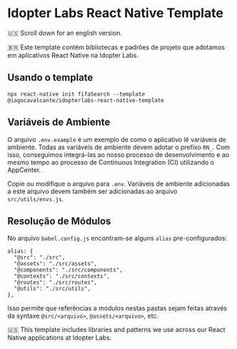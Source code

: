 # Idopter Labs React Native Template

🇺🇸 Scroll down for an english version.

🇧🇷 Este template contém bibliotecas e padrões de projeto que adotamos em aplicativos React Native na Idopter Labs.

## Usando o template

`npx react-native init fifaSearch --template @iagocavalcante/idopterlabs-react-native-template`

## Variáveis de Ambiente

O arquivo `.env.example` é um exemplo de como o aplicativo lê variáveis de ambiente. Todas as variáveis de ambiente devem adotar o prefixo `RN_`. Com isso, conseguimos integrá-las ao nosso processo de desenvolvimento e ao mesmo tempo ao processo de Continuous Integration (CI) utilizando o AppCenter.

Copie ou modifique o arquivo para `.env`. Variáveis de ambiente adicionadas a este arquivo devem também ser adicionadas ao arquivo `src/utils/envs.js`.

## Resolução de Módulos

No arquivo `babel.config.js` encontram-se alguns `alias` pre-configurados:

```JS
alias: {
  "@src": "./src",
  "@assets": "./src/assets",
  "@components": "./src/components",
  "@contexts": "./src/contexts",
  "@routes": "./src/routes",
  "@utils": "./src/utils",
},
```

Isso permite que referências a modulos nestas pastas sejam feitas através da syntaxe `@src/<arquivo>`, `@assets/<arquivo>`, etc.

🇺🇸 This template includes libraries and patterns we use across our React Native applications at Idopter Labs.
